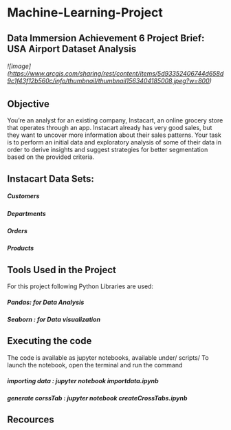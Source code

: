 # Machine-Learning-Project
## Data Immersion Achievement 6 Project Brief: USA Airport Dataset Analysis
###### ![image] (https://www.arcgis.com/sharing/rest/content/items/5d93352406744d658d9c1f43f12b560c/info/thumbnail/thumbnail1563404185008.jpeg?w=800)
## Objective
You’re an analyst for an existing company, Instacart, an online grocery store that operates
through an app. Instacart already has very good sales, but they want to uncover more
information about their sales patterns. Your task is to perform an initial data and exploratory
analysis of some of their data in order to derive insights and suggest strategies for better
segmentation based on the provided criteria.

## Instacart Data Sets:
##### Customers 
#####  Departments
#####  Orders
##### Products 

## Tools Used in the Project
For this project following Python Libraries are used:
##### Pandas: for Data Analysis
##### Seaborn : for Data visualization

## Executing the code
The code is available as jupyter notebooks, available under/ scripts/
To launch the notebook, open the terminal and run the command
##### importing data : jupyter notebook importdata.ipynb
##### generate corssTab : jupyter notebook createCrossTabs.ipynb

## Recources
